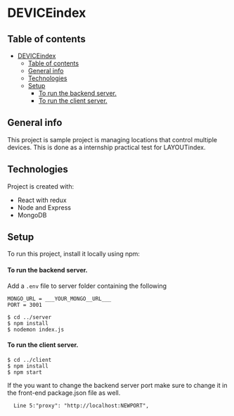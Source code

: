 # DEVICEindex

## Table of contents
- [DEVICEindex](#deviceindex)
  - [Table of contents](#table-of-contents)
  - [General info](#general-info)
  - [Technologies](#technologies)
  - [Setup](#setup)
      - [To run the backend server.](#to-run-the-backend-server)
      - [To run the client server.](#to-run-the-client-server)

## General info
This project is sample project is managing locations that control multiple devices. This is done as a internship practical test for LAYOUTindex. 
	
## Technologies
Project is created with:
* React with redux
* Node and Express
* MongoDB
	
## Setup
To run this project, install it locally using npm:

#### To run the backend server.
Add a ``.env`` file to server folder containing the following
```
MONGO_URL = ___YOUR_MONGO__URL___
PORT = 3001
```
```
$ cd ../server
$ npm install
$ nodemon index.js
```

#### To run the client server.
```
$ cd ../client
$ npm install
$ npm start
```

If the you want to change the backend server port make sure to change it in the front-end package.json file as well. 
```
  Line 5:"proxy": "http://localhost:NEWPORT",
```